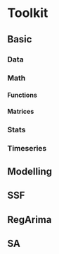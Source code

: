 # Toolkit
## Basic
### Data
### Math
#### Functions
#### Matrices
### Stats
### Timeseries

## Modelling
## SSF
## RegArima
## SA